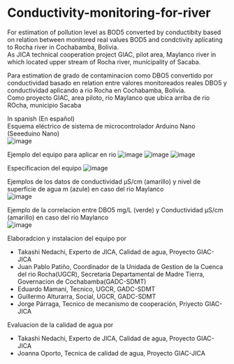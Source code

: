 # Conductivity-monitoring-for-river  
For estimation of pollution level as BOD5 converted by conductibity based on relation between monitored real values BOD5 and condctivity aplicating to Rocha river in Cochabamba, Bolivia.  
As JICA technical cooperation project GIAC, pilot area, Maylanco river in which located upper stream of Rocha river, municipality of Sacaba.  
  
Para estimation de grado de contaminacion como DBO5 convertido por conductividad basado en relation entre valores monitoreados reales DBO5 y conductividad aplicando a rio Rocha en Cochabamba, Bolivia.  
Como proyecto GIAC, area piloto, rio Maylanco que ubica arriba de rio ROcha, municipio Sacaba  

In spanish (En español)  
Esquema eléctrico de sistema de microcontrolador Arduino Nano (Seeeduino Nano)  
![image](https://user-images.githubusercontent.com/104662112/166089554-09cc8612-f527-45e8-a5e1-4feb1c6d57f9.png)

Ejemplo del equipo para aplicar en rio
![image](https://user-images.githubusercontent.com/104662112/166089643-4306f39e-bb2a-470d-8ae9-d1f51a83115c.png)
![image](https://user-images.githubusercontent.com/104662112/166089654-e9f53764-23cb-4020-abc4-487612bcbc74.png)
![image](https://user-images.githubusercontent.com/104662112/166089672-83dcc1e2-6b5a-471c-9046-e68fcf68afe0.png)

Especificacion del equipo
![image](https://user-images.githubusercontent.com/104662112/166089796-bbbc481f-87e5-4b02-b07f-c204b3456048.png)
  
Ejemplos de los datos de conductividad µS/cm (amarillo) y nivel de superficie de agua m (azule) en caso del rio Maylanco  
![image](https://user-images.githubusercontent.com/104662112/166091725-485514a6-e287-4be0-948e-a293d78ea0ba.png)
  
  
Ejemplo de la correlacion entre DBO5 mg/L (verde) y Conductividad µS/cm (amarillo) en caso del rio Maylanco  
![image](https://user-images.githubusercontent.com/104662112/166091639-4e833bcd-ff07-468e-a7b7-0268718e9d3f.png)


Elaboradcion y instalacion del equipo por  
- Takashi Nedachi, Experto de JICA, Calidad de agua, Proyecto GIAC-JICA  
- Juan Pablo Patiño, Coordinador de la Unidada de Gestion de la Cuenca del rio Rocha(UGCR), Secretaria Departamental de Madre Tierra, Governacion de Cochabamba(GADC-SDMT)  
- Eduardo Mamani, Tecnico, UGCR, GADC-SDMT  
- Guillermo Alturarra, Social, UGCR, GADC-SDMT  
- Jorge Párraga, Tecnico de mecanismo de cooperación, Priyecto GIAC-JICA  
  
Evaluacion de la calidad de agua por
- Takashi Nedachi, Experto de JICA, Calidad de agua, Proyecto GIAC-JICA  
- Joanna Oporto, Tecnica de calidad de agua, Proyecto GIAC-JICA
